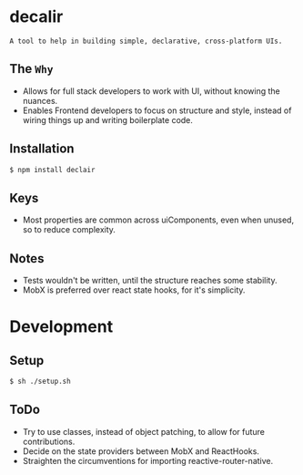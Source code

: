 # decalir

	A tool to help in building simple, declarative, cross-platform UIs.

## The `Why`

* Allows for full stack developers to work with UI, without knowing the nuances.
* Enables Frontend developers to focus on structure and style, instead of wiring things up and writing boilerplate code.

## Installation
```sh
$ npm install declair
```

## Keys

* Most properties are common across uiComponents, even when unused, so to reduce complexity.

## Notes

* Tests wouldn't be written, until the structure reaches some stability.
* MobX is preferred over react state hooks, for it's simplicity.

# Development

## Setup
```sh
$ sh ./setup.sh
```

## ToDo
* Try to use classes, instead of object patching, to allow for future contributions.
* Decide on the state providers between MobX and ReactHooks.
* Straighten the circumventions for importing reactive-router-native.

